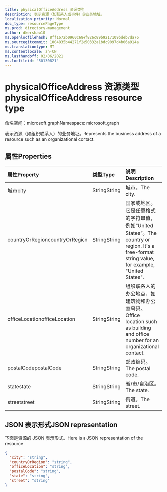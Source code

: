 ```yaml
---
title: physicalOfficeAddress 资源类型
description: 表示资源（如联系人或事件）的业务地址。
localization_priority: Normal
doc_type: resourcePageType
ms.prod: directory-management
author: dkershaw10
ms.openlocfilehash: 8ff1672b0960c68ef826c89b9217109bdeb7da76
ms.sourcegitcommit: 1004835b44271f2e50332a1bdc9097d4b06a914a
ms.translationtype: MT
ms.contentlocale: zh-CN
ms.lasthandoff: 02/06/2021
ms.locfileid: "50130821"
---
```

# <a name="physicalofficeaddress-resource-type"></a><span data-ttu-id="a46e8-103">physicalOfficeAddress 资源类型</span><span class="sxs-lookup"><span data-stu-id="a46e8-103">physicalOfficeAddress resource type</span></span>

<span data-ttu-id="a46e8-104">命名空间：microsoft.graph</span><span class="sxs-lookup"><span data-stu-id="a46e8-104">Namespace: microsoft.graph</span></span>

<span data-ttu-id="a46e8-105">表示资源（如组织联系人）的业务地址。</span><span class="sxs-lookup"><span data-stu-id="a46e8-105">Represents the business address of a resource such as an organizational contact.</span></span>

## <a name="properties"></a><span data-ttu-id="a46e8-106">属性</span><span class="sxs-lookup"><span data-stu-id="a46e8-106">Properties</span></span>

| <span data-ttu-id="a46e8-107">属性</span><span class="sxs-lookup"><span data-stu-id="a46e8-107">Property</span></span>     | <span data-ttu-id="a46e8-108">类型</span><span class="sxs-lookup"><span data-stu-id="a46e8-108">Type</span></span>   |<span data-ttu-id="a46e8-109">说明</span><span class="sxs-lookup"><span data-stu-id="a46e8-109">Description</span></span>|
|:---------------|:--------|:----------|
|<span data-ttu-id="a46e8-110">城市</span><span class="sxs-lookup"><span data-stu-id="a46e8-110">city</span></span>|<span data-ttu-id="a46e8-111">String</span><span class="sxs-lookup"><span data-stu-id="a46e8-111">String</span></span>|<span data-ttu-id="a46e8-112">城市。</span><span class="sxs-lookup"><span data-stu-id="a46e8-112">The city.</span></span>|
|<span data-ttu-id="a46e8-113">countryOrRegion</span><span class="sxs-lookup"><span data-stu-id="a46e8-113">countryOrRegion</span></span>|<span data-ttu-id="a46e8-114">String</span><span class="sxs-lookup"><span data-stu-id="a46e8-114">String</span></span>|<span data-ttu-id="a46e8-p101">国家或地区。它是任意格式的字符串值，例如“United States”。</span><span class="sxs-lookup"><span data-stu-id="a46e8-p101">The country or region. It's a free-format string value, for example, "United States".</span></span>|
|<span data-ttu-id="a46e8-117">officeLocation</span><span class="sxs-lookup"><span data-stu-id="a46e8-117">officeLocation</span></span>  | <span data-ttu-id="a46e8-118">String</span><span class="sxs-lookup"><span data-stu-id="a46e8-118">String</span></span> | <span data-ttu-id="a46e8-119">组织联系人的办公地点，如建筑物和办公室号码。</span><span class="sxs-lookup"><span data-stu-id="a46e8-119">Office location such as building and office number for an organizational contact.</span></span>  |
|<span data-ttu-id="a46e8-120">postalCode</span><span class="sxs-lookup"><span data-stu-id="a46e8-120">postalCode</span></span>|<span data-ttu-id="a46e8-121">String</span><span class="sxs-lookup"><span data-stu-id="a46e8-121">String</span></span>|<span data-ttu-id="a46e8-122">邮政编码。</span><span class="sxs-lookup"><span data-stu-id="a46e8-122">The postal code.</span></span>|
|<span data-ttu-id="a46e8-123">state</span><span class="sxs-lookup"><span data-stu-id="a46e8-123">state</span></span>|<span data-ttu-id="a46e8-124">String</span><span class="sxs-lookup"><span data-stu-id="a46e8-124">String</span></span>|<span data-ttu-id="a46e8-125">省/市/自治区。</span><span class="sxs-lookup"><span data-stu-id="a46e8-125">The state.</span></span>|
|<span data-ttu-id="a46e8-126">street</span><span class="sxs-lookup"><span data-stu-id="a46e8-126">street</span></span>|<span data-ttu-id="a46e8-127">String</span><span class="sxs-lookup"><span data-stu-id="a46e8-127">String</span></span>|<span data-ttu-id="a46e8-128">街道。</span><span class="sxs-lookup"><span data-stu-id="a46e8-128">The street.</span></span>|

## <a name="json-representation"></a><span data-ttu-id="a46e8-129">JSON 表示形式</span><span class="sxs-lookup"><span data-stu-id="a46e8-129">JSON representation</span></span>

<span data-ttu-id="a46e8-130">下面是资源的 JSON 表示形式。</span><span class="sxs-lookup"><span data-stu-id="a46e8-130">Here is a JSON representation of the resource</span></span>

<!-- {
  "blockType": "resource",
  "optionalProperties": [

  ],
  "@odata.type": "microsoft.graph.physicalOfficeAddress"
}-->

```json
{
  "city": "string",
  "countryOrRegion": "string",
  "officeLocation": "string",
  "postalCode": "string",
  "state": "string",
  "street": "string"
}

```

<!-- uuid: 8fcb5dbc-d5aa-4681-8e31-b001d5168d79
2015-10-25 14:57:30 UTC -->
<!-- {
  "type": "#page.annotation",
  "description": "physicalOfficeAddress resource",
  "keywords": "",
  "section": "documentation",
  "tocPath": ""
}-->


